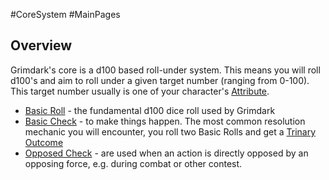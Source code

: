 #CoreSystem #MainPages 
## Overview 
Grimdark's core is a d100 based roll-under system. This means you will roll d100's and aim to roll under a given target number (ranging from 0-100). This target number usually is one of your character's [Attribute](</CoreSystem/Attribute.md>).

* [Basic Roll](</CoreSystem/Basic Roll.md>) - the fundamental d100 dice roll used by Grimdark
* [Basic Check](</CoreSystem/Basic Check.md>) - to make things happen. The most common resolution mechanic you will encounter, you roll two Basic Rolls and get a [Trinary Outcome](</CoreSystem/Trinary Outcome.md>)
* [Opposed Check](</CoreSystem/Opposed Check.md>) - are used when an action is directly opposed by an opposing force, e.g. during combat or other contest.